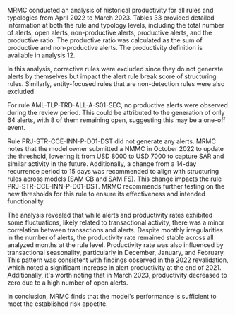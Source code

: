 MRMC conducted an analysis of historical productivity for all rules and typologies from April 2022 to March 2023. Tables 33 provided detailed information at both the rule and typology levels, including the total number of alerts, open alerts, non-productive alerts, productive alerts, and the productive ratio. The productive ratio was calculated as the sum of productive and non-productive alerts. The productivity definition is available in analysis 12.

In this analysis, corrective rules were excluded since they do not generate alerts by themselves but impact the alert rule break score of structuring rules. Similarly, entity-focused rules that are non-detection rules were also excluded.

For rule AML-TLP-TRD-ALL-A-S01-SEC, no productive alerts were observed during the review period. This could be attributed to the generation of only 64 alerts, with 8 of them remaining open, suggesting this may be a one-off event.

Rule PRJ-STR-CCE-INN-P-D01-DST did not generate any alerts. MRMC notes that the model owner submitted a NMMC in October 2022 to update the threshold, lowering it from USD 8000 to USD 7000 to capture SAR and similar activity in the future. Additionally, a change from a 14-day recurrence period to 15 days was recommended to align with structuring rules across models (SAM CB and SAM FS). This change impacts the rule PRJ-STR-CCE-INN-P-D01-DST. MRMC recommends further testing on the new thresholds for this rule to ensure its effectiveness and intended functionality.

The analysis revealed that while alerts and productivity rates exhibited some fluctuations, likely related to transactional activity, there was a minor correlation between transactions and alerts. Despite monthly irregularities in the number of alerts, the productivity rate remained stable across all analyzed months at the rule level. Productivity rate was also influenced by transactional seasonality, particularly in December, January, and February. This pattern was consistent with findings observed in the 2022 revalidation, which noted a significant increase in alert productivity at the end of 2021. Additionally, it's worth noting that in March 2023, productivity decreased to zero due to a high number of open alerts.

In conclusion, MRMC finds that the model's performance is sufficient to meet the established risk appetite.
